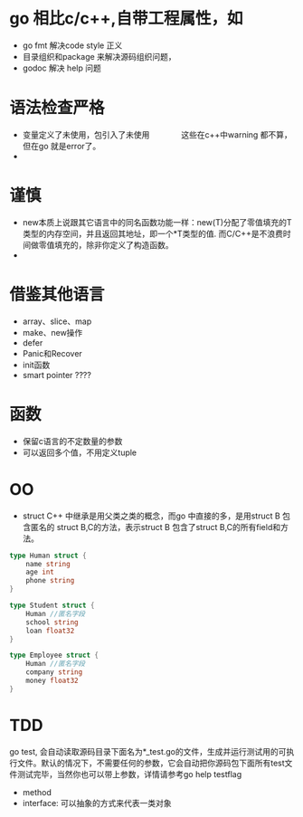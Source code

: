 # go 相比c/c++,自带工程属性，如
* go fmt 解决code style 正义
* 目录组织和package 来解决源码组织问题，
* godoc 解决 help 问题

# 语法检查严格
* 变量定义了未使用，包引入了未使用　　　　这些在c++中warning 都不算，但在go 就是error了。
* 

# 谨慎
* new本质上说跟其它语言中的同名函数功能一样：new(T)分配了零值填充的T类型的内存空间，并且返回其地址，即一个*T类型的值. 而C/C++是不浪费时间做零值填充的，除非你定义了构造函数。
* 

# 借鉴其他语言
* array、slice、map
* make、new操作
* defer
* Panic和Recover
* init函数
* smart pointer ????

# 函数
* 保留c语言的不定数量的参数
* 可以返回多个值，不用定义tuple

# OO
* struct
C++ 中继承是用父类之类的概念，而go 中直接的多，是用struct B 包含匿名的 struct B,C的方法，表示struct B 包含了struct B,C的所有field和方法。
```go
type Human struct {
	name string
	age int
	phone string
}

type Student struct {
	Human //匿名字段
	school string
	loan float32
}

type Employee struct {
	Human //匿名字段
	company string
	money float32
}

```
# TDD
go test, 会自动读取源码目录下面名为*_test.go的文件，生成并运行测试用的可执行文件。默认的情况下，不需要任何的参数，它会自动把你源码包下面所有test文件测试完毕，当然你也可以带上参数，详情请参考go help testflag


* method
* interface: 可以抽象的方式来代表一类对象

